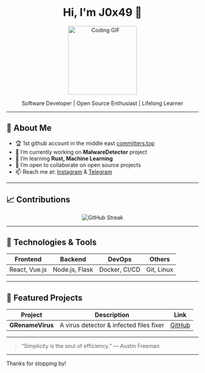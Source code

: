 <!--
  Welcome to my GitHub profile
-->

<h1 align="center">
  Hi, I'm J0x49 👋
</h1>

<p align="center">
  <img src="https://media.giphy.com/media/hvRJCLFzcasrR4ia7z/giphy.gif" width="180" alt="Coding GIF"/>
</p>

<p align="center">
  Software Developer | Open Source Enthusiast | Lifelong Learner
</p>

---

## 🚀 About Me

- 🏆 1st github account in the middle east [committers.top](https://committers.top/yemen)
- 🔭 I’m currently working on **MalwareDetector** project
- 🌱 I’m learning **Rust, Machine Learning**
- 👯 I’m open to collaborate on open source projects
- 📫 Reach me at: [Instagram](https://instagram.com/j0x49) & [Telegram](https://t.me/j0x49)

---

## 📈 Contributions

<p align="center">
  <img src="https://github-readme-streak-stats.herokuapp.com/?user=J0x49&theme=vue-dark" alt="GitHub Streak" />
</p>

---

## 🔧 Technologies & Tools

| Frontend      | Backend        | DevOps       | Others       |
|---------------|----------------|--------------|--------------|
| React, Vue.js | Node.js, Flask | Docker, CI/CD| Git, Linux   |

---

## 📁 Featured Projects

| Project             | Description                                | Link                               |
|---------------------|--------------------------------------------|------------------------------------|
| **GRenameVirus**    | A virus detector & infected files fixer    | [GitHub](https://github.com/j0x49/anti-grename-virus) |

---

> “Simplicity is the soul of efficiency.” — Austin Freeman

---

Thanks for stopping by!
